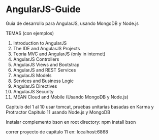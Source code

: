 # AngularJS-Guide
Guia de desarrollo para AngularJS, usando MongoDB y Node.js

TEMAS (con ejemplos)

1. Introduction to AngularJS
2. The IDE and AngularJS Projects
3. Teoria MVC and AngularJS (only in internet)
4. AngularJS Controllers
5. AngularJS Views and Bootstrap
6. AngularJS and REST Services
7. AngularJS Models
8. Services and Business Logic
9. AngularJS Directives
10. AngularJS Security
11. MEAN Cloud and Mobile (Usando MongoDB y Node.js)

Capitulo del 1 al 10 usar tomcat, pruebas unitarias basadas en Karma y Protractor
Capitulo 11 usando Node.js y MongoDB

Instalar complemento bson en root directory: npm install bson

correr proyecto de capitulo 11 en: localhost:6868